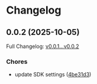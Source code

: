 # Changelog

## 0.0.2 (2025-10-05)

Full Changelog: [v0.0.1...v0.0.2](https://github.com/ZoriHQ/typescript-api-sdk/compare/v0.0.1...v0.0.2)

### Chores

* update SDK settings ([4be31d3](https://github.com/ZoriHQ/typescript-api-sdk/commit/4be31d38fb0a6cea432b86a7d126f9c4325d8fea))
